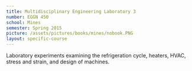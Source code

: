 ```yaml
---
title: Multidisciplinary Engineering Laboratory 3
number: EGGN 450
school: Mines
semester: Spring 2015
picture: /assets/pictures/books/mines/nobook.PNG
layout: specific-course
---
```

Laboratory experiments examining the refrigeration cycle, heaters, HVAC, stress and strain, and design of machines.
